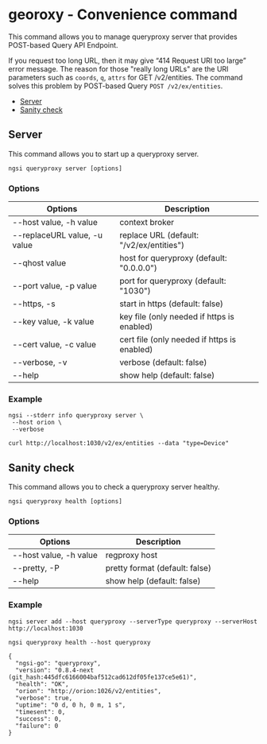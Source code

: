 # georoxy - Convenience command

This command allows you to manage queryproxy server that provides POST-based Query API Endpoint.

If you request too long URL, then it may give “414 Request URI too large” error message. The reason for those
"really long URLs" are the URI parameters such as `coords`, `q`, `attrs` for GET /v2/entities. The command
solves this problem by POST-based Query `POST /v2/ex/entities`.

-   [Server](#server)
-   [Sanity check](#sanity-check)

<a name="server"></a>

## Server

This command allows you to start up a queryproxy server.

```console
ngsi queryproxy server [options]
```

### Options

| Options                      | Description                                 |
| ---------------------------- | ------------------------------------------- |
| --host value, -h value       | context broker                              |
| --replaceURL value, -u value | replace URL (default: "/v2/ex/entities")    |
| --qhost value                | host for queryproxy (default: "0.0.0.0")    |
| --port value, -p value       | port for queryproxy (default: "1030")       |
| --https, -s                  | start in https (default: false)             |
| --key value, -k value        | key file (only needed if https is enabled)  |
| --cert value, -c value       | cert file (only needed if https is enabled) |
| --verbose, -v                | verbose (default: false)                    |
| --help                       | show help (default: false)                  |

### Example

```console
ngsi --stderr info queryproxy server \
 --host orion \
 --verbose
```

```
curl http://localhost:1030/v2/ex/entities --data "type=Device"
```

<a name="sanity-check"></a>

## Sanity check

This command allows you to check a queryproxy server healthy.

```console
ngsi queryproxy health [options]
```

### Options

| Options                | Description                    |
| ---------------------- | ------------------------------ |
| --host value, -h value | regproxy host                  |
| --pretty, -P           | pretty format (default: false) |
| --help                 | show help (default: false)     |


### Example

```
ngsi server add --host queryproxy --serverType queryproxy --serverHost http://localhost:1030
```

```
ngsi queryproxy health --host queryproxy
```

```
{
  "ngsi-go": "queryproxy",
  "version": "0.8.4-next (git_hash:445dfc6166004baf512cad612df05fe137ce5e61)",
  "health": "OK",
  "orion": "http://orion:1026/v2/entities",
  "verbose": true,
  "uptime": "0 d, 0 h, 0 m, 1 s",
  "timesent": 0,
  "success": 0,
  "failure": 0
}
```
